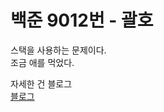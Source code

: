 # 백준 9012번 - 괄호

스택을 사용하는 문제이다.  
조금 애를 먹었다.  

자세한 건 블로그   
[블로그](https://kdjun97.github.io/algorithm/baekjoon-9012/)